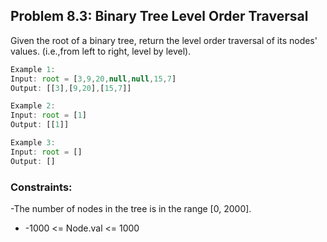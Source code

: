 ## Problem 8.3: Binary Tree Level Order Traversal

Given the root of a binary tree, return the level order traversal of its nodes' values. (i.e.,from left to right, level by level).

``` js
Example 1:
Input: root = [3,9,20,null,null,15,7]
Output: [[3],[9,20],[15,7]]

Example 2:
Input: root = [1]
Output: [[1]]

Example 3:
Input: root = []
Output: []


```


### Constraints:
-The number of nodes in the tree is in the range [0, 2000].
- -1000 <= Node.val <= 1000